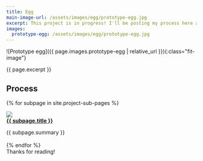 ```yaml
---
title: Egg
main-image-url: /assets/images/egg/prototype-egg.jpg
excerpt: This project is in progress! I'll be posting my process here as I go.
images:
  prototype-egg: /assets/images/egg/prototype-egg.jpg
---
```


<style>
p {
  margin-top: 0;
}
h4 {
  margin-top: 0;
  margin-bottom: 1em;
}
</style>

![Prototype egg]({{ page.images.prototype-egg | relative_url }}){:class="fit-image"}

{{ page.excerpt }}


## Process

{% for subpage in site.project-sub-pages %}
  <div class='column-container'>
    <div class="column">
      <a href="{{ subpage.permalink }}">
        <img class="fit-image" src="{{ subpage.image-url | relative_url }}">
      </a>
    </div>
    <div class="column">
      <h4><a href="{{ subpage.permalink }}">{{ subpage.title }}</a></h4>
      {{ subpage.summary }}
    </div>
  </div>
  <br />
{% endfor %}


Thanks for reading!
